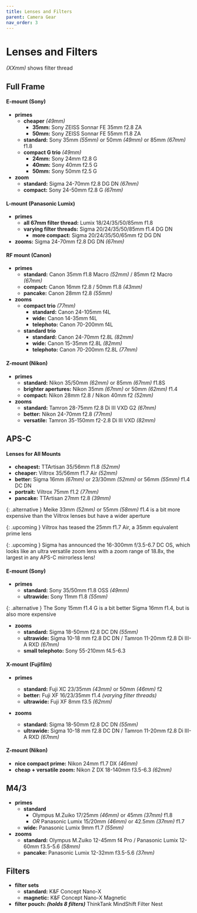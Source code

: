 ```yaml
---
title: Lenses and Filters
parent: Camera Gear
nav_order: 3
---
```

# Lenses and Filters

*(XXmm)* shows filter thread

## Full Frame

#### E-mount (Sony)

- **primes**
	- **cheaper** *(49mm)*
		- **35mm:** Sony ZEISS Sonnar FE 35mm f2.8 ZA
		- **50mm:** Sony ZEISS Sonnar FE 55mm f1.8 ZA
	- **standard:** Sony 35mm *(55mm)* or 50mm *(49mm)* or 85mm *(67mm)* f1.8
	- **compact G trio** *(49mm)*
		- **24mm:** Sony 24mm f2.8 G
		- **40mm:** Sony 40mm f2.5 G
		- **50mm:** Sony 50mm f2.5 G
- **zoom** 
	- **standard:** Sigma 24-70mm f2.8 DG DN *(67mm)*
	- **compact:** Sony 24-50mm f2.8 G *(67mm)*

#### L-mount (Panasonic Lumix)

- **primes** 
	- **all 67mm filter thread:** Lumix 18/24/35/50/85mm f1.8
	- **varying filter threads:** Sigma 20/24/35/50/85mm f1.4 DG DN
		- **more compact:** Sigma 20/24/35/50/65mm f2 DG DN
- **zooms:** Sigma 24-70mm f2.8 DG DN *(67mm)*

#### RF mount (Canon)

- **primes**
	- **standard:** Canon 35mm f1.8 Macro *(52mm)* / 85mm f2 Macro *(67mm)*
	- **compact:** Canon 16mm f2.8 / 50mm f1.8 *(43mm)*
	- **pancake:** Canon 28mm f2.8 *(55mm)*
- **zooms** 
	- **compact trio** *(77mm)*
		- **standard:** Canon 24-105mm f4L
		- **wide:** Canon 14-35mm f4L
		- **telephoto:** Canon 70-200mm f4L
	- **standard trio**
		- **standard:** Canon 24-70mm f2.8L  *(82mm)*
		- **wide:** Canon 15-35mm f2.8L *(82mm)*
		- **telephoto:** Canon 70-200mm f2.8L *(77mm)*

#### Z-mount (Nikon)

- **primes**
	- **standard:** Nikon 35/50mm *(62mm)* or 85mm *(67mm)* f1.8S
	- **brighter apertures:** Nikon 35mm *(67mm)* or 50mm *(62mm)* f1.4
	- **compact:** Nikon 28mm f2.8 / Nikon 40mm f2 *(52mm)*
- **zooms** 
	- **standard:** Tamron 28-75mm f2.8 Di III VXD G2 *(67mm)*
	- **better:** Nikon 24-70mm f2.8 *(77mm)*
	- **versatile:** Tamron 35-150mm f2-2.8 Di III VXD *(82mm)*

## APS-C

#### Lenses for All Mounts

- **cheapest:** TTArtisan 35/56mm f1.8 *(52mm)*
- **cheaper:** Viltrox 35/56mm f1.7 Air *(52mm)*
- **better:** Sigma 16mm *(67mm)* or 23/30mm *(52mm)* or 56mm *(55mm)* f1.4 DC DN
- **portrait:** Viltrox 75mm f1.2 *(77mm)*
- **pancake:** TTArtisan 27mm f2.8 *(39mm)*

{: .alternative }
Meike 33mm *(52mm)* or 55mm *(58mm)* f1.4 is a bit more expensive than the Viltrox lenses but have a wider aperture

{: .upcoming }
Viltrox has teased the 25mm f1.7 Air, a 35mm equivalent prime lens

{: .upcoming }
Sigma has announced the 16-300mm f/3.5-6.7 DC OS, which looks like an ultra versatile zoom lens with a zoom range of 18.8x, the largest in any APS-C mirrorless lens!

#### E-mount (Sony)

- **primes** 
	- **standard:** Sony 35/50mm f1.8 OSS *(49mm)*
	- **ultrawide:** Sony 11mm f1.8 *(55mm)*

{: .alternative }
The Sony 15mm f1.4 G is a bit better Sigma 16mm f1.4, but is also more expensive

- **zooms**
	- **standard:** Sigma 18-50mm f2.8 DC DN *(55mm)*
	- **ultrawide:** Sigma 10-18 mm f2.8 DC DN / Tamron 11-20mm f2.8 Di III-A RXD *(67mm)* 
	- **small telephoto:** Sony 55-210mm f4.5-6.3

#### X-mount (Fujifilm)

- **primes** 
	- **standard:** Fuji XC 23/35mm  *(43mm)* or 50mm *(46mm)* f2
	- **better:** Fuji XF 16/23/35mm f1.4 *(varying filter threads)*
	- **ultrawide:** Fuji XF 8mm f3.5 *(62mm)*

- **zooms** 
	- **standard:** Sigma 18-50mm f2.8 DC DN *(55mm)*
	- **ultrawide:** Sigma 10-18 mm f2.8 DC DN / Tamron 11-20mm f2.8 Di III-A RXD *(67mm)* 

#### Z-mount (Nikon)

- **nice compact prime:** Nikon 24mm f1.7 DX *(46mm)*
- **cheap + versatile zoom:** Nikon Z DX 18-140mm f3.5-6.3 *(62mm)*

## M4/3

- **primes**
	- **standard**
		- Olympus M.Zuiko 17/25mm *(46mm)* or 45mm *(37mm)* f1.8
		- *OR* Panasonic Lumix 15/20mm *(46mm)* or 42.5mm *(37mm)* f1.7
	- **wide:** Panasonic Lumix 9mm f1.7 *(55mm)*
- **zooms**
	- **standard:** Olympus M.Zuiko 12-45mm f4 Pro / Panasonic Lumix 12-60mm f3.5-5.6 *(58mm)*
	- **pancake:** Panasonic Lumix 12-32mm f3.5-5.6 *(37mm)*

## Filters

- **filter sets**
	- **standard:** K&F Concept Nano-X
	- **magnetic:** K&F Concept Nano-X Magnetic
- **filter pouch: *(holds 8 filters)*** ThinkTank MindShift Filter Nest

